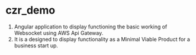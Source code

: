 # czr_demo
1) Angular application to display functioning the basic working of Websocket using AWS Api Gateway. 
2) It is a designed to display functionality as a Minimal Viable Product for a business start up.
